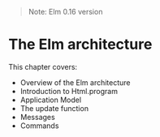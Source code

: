 > Note: Elm 0.16 version

# The Elm architecture

This chapter covers:

- Overview of the Elm architecture
- Introduction to Html.program
- Application Model
- The update function
- Messages
- Commands